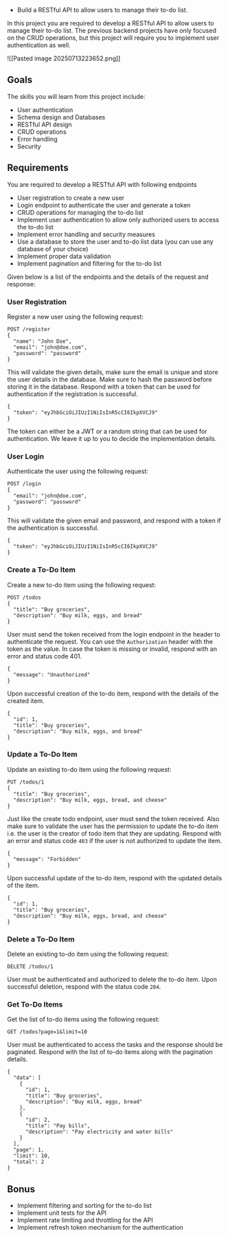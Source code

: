 - Build a RESTful API to allow users to manage their to-do list.

In this project you are required to develop a RESTful API to allow users to manage their to-do list. The previous backend projects have only focused on the CRUD operations, but this project will require you to implement user authentication as well.

![[Pasted image 20250713223652.png]]

## Goals

The skills you will learn from this project include:

- User authentication
- Schema design and Databases
- RESTful API design
- CRUD operations
- Error handling
- Security

## Requirements

You are required to develop a RESTful API with following endpoints

- User registration to create a new user
- Login endpoint to authenticate the user and generate a token
- CRUD operations for managing the to-do list
- Implement user authentication to allow only authorized users to access the to-do list
- Implement error handling and security measures
- Use a database to store the user and to-do list data (you can use any database of your choice)
- Implement proper data validation
- Implement pagination and filtering for the to-do list

Given below is a list of the endpoints and the details of the request and response:

### User Registration

Register a new user using the following request:

```
POST /register
{
  "name": "John Doe",
  "email": "john@doe.com",
  "password": "password"
}
```

This will validate the given details, make sure the email is unique and store the user details in the database. Make sure to hash the password before storing it in the database. Respond with a token that can be used for authentication if the registration is successful.

```
{
  "token": "eyJhbGciOiJIUzI1NiIsInR5cCI6IkpXVCJ9"
}
```

The token can either be a JWT or a random string that can be used for authentication. We leave it up to you to decide the implementation details.

### User Login

Authenticate the user using the following request:

```
POST /login
{
  "email": "john@doe.com",
  "password": "password"
}
```

This will validate the given email and password, and respond with a token if the authentication is successful.

```
{
  "token": "eyJhbGciOiJIUzI1NiIsInR5cCI6IkpXVCJ9"
}
```

### Create a To-Do Item

Create a new to-do item using the following request:

```
POST /todos
{
  "title": "Buy groceries",
  "description": "Buy milk, eggs, and bread"
}
```

User must send the token received from the login endpoint in the header to authenticate the request. You can use the `Authorization` header with the token as the value. In case the token is missing or invalid, respond with an error and status code 401.

```
{
  "message": "Unauthorized"
}
```

Upon successful creation of the to-do item, respond with the details of the created item.

```
{
  "id": 1,
  "title": "Buy groceries",
  "description": "Buy milk, eggs, and bread"
}
```

### Update a To-Do Item

Update an existing to-do item using the following request:

```
PUT /todos/1
{
  "title": "Buy groceries",
  "description": "Buy milk, eggs, bread, and cheese"
}
```

Just like the create todo endpoint, user must send the token received. Also make sure to validate the user has the permission to update the to-do item i.e. the user is the creator of todo item that they are updating. Respond with an error and status code `403` if the user is not authorized to update the item.

```
{
  "message": "Forbidden"
}
```

Upon successful update of the to-do item, respond with the updated details of the item.

```
{
  "id": 1,
  "title": "Buy groceries",
  "description": "Buy milk, eggs, bread, and cheese"
}
```

### Delete a To-Do Item

Delete an existing to-do item using the following request:

```
DELETE /todos/1
```

User must be authenticated and authorized to delete the to-do item. Upon successful deletion, respond with the status code `204`.

### Get To-Do Items

Get the list of to-do items using the following request:

```
GET /todos?page=1&limit=10
```

User must be authenticated to access the tasks and the response should be paginated. Respond with the list of to-do items along with the pagination details.

```
{
  "data": [
    {
      "id": 1,
      "title": "Buy groceries",
      "description": "Buy milk, eggs, bread"
    },
    {
      "id": 2,
      "title": "Pay bills",
      "description": "Pay electricity and water bills"
    }
  ],
  "page": 1,
  "limit": 10,
  "total": 2
}
```

## Bonus

- Implement filtering and sorting for the to-do list
- Implement unit tests for the API
- Implement rate limiting and throttling for the API
- Implement refresh token mechanism for the authentication